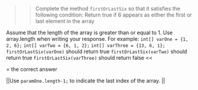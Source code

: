 >>Complete the method <code>firstOrLastSix</code> so that it satisfies the following condition:
Return true if 6 appears as either the first or last element in the array</p>
<p>Assume that the length of the array is greater than or equal to 1.
Use array.length when writing your response.
For example:
<code>int[] varOne = {1, 2, 6};</code>
<code>int[] varTwo = {6, 1, 2};</code>
<code>int[] varThree = {13, 6, 1};</code>
<code>firstOrLastSix(varOne)</code> should return true
<code>firstOrLastSix(varTwo)</code> should return true
<code>firstOrLastSix(varThree)</code> should return false <<

= the correct answer

||Use <code>paramOne.length-1;</code> to indicate the last index of the array. ||
